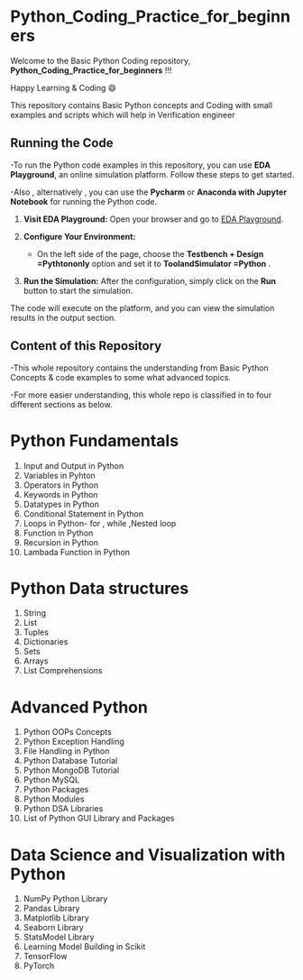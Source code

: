 # Python_Coding_Practice_for_beginners

Welcome to the Basic Python Coding repository, **Python_Coding_Practice_for_beginners** !!! 

Happy Learning & Coding 😄 

This repository contains Basic Python concepts and Coding with small examples and scripts which will help in Verification engineer 

## Running the Code

-To run the Python code examples in this repository, you can use **EDA Playground**, an online simulation platform. Follow these steps to get started.

-Also , alternatively , you can use the **Pycharm** or **Anaconda with Jupyter Notebook** for running the Python code. 

1. **Visit EDA Playground:**
   Open your browser and go to [EDA Playground](https://www.edaplayground.com).

2. **Configure Your Environment:**
   - On the left side of the page, choose the **Testbench + Design =Pythtononly** option and set it to **ToolandSimulator =Python** .
  

3. **Run the Simulation:**
   After the configuration, simply click on the **Run** button to start the simulation.

The code will execute on the platform, and you can view the simulation results in the output section.

## Content of this Repository

-This whole repository contains the understanding from Basic Python Concepts & code examples to some what advanced topics.

-For more easier understanding, this whole repo is classified in to four different sections as below.

# Python Fundamentals
  1. Input and Output in Python
  2. Variables in Pyhton
  3. Operators in Python
  4. Keywords in Python
  5. Datatypes in Python
  6. Conditional Statement in Python
  7. Loops in Python- for , while ,Nested loop
  8. Function in Python
  9. Recursion in Python
  10. Lambada Function in Python

# Python Data structures
  1. String
  2. List
  3. Tuples
  4. Dictionaries
  5. Sets
  6. Arrays
  7. List Comprehensions

# Advanced Python 
  1. Python OOPs Concepts
  2. Python Exception Handling
  3. File Handling in Python
  4. Python Database Tutorial
  5. Python MongoDB Tutorial
  6. Python MySQL
  7. Python Packages
  8. Python Modules
  9. Python DSA Libraries
 10. List of Python GUI Library and Packages

# Data Science and Visualization with Python
  1. NumPy Python Library
  2. Pandas Library
  3. Matplotlib Library
  4. Seaborn Library
  5. StatsModel Library
  6. Learning Model Building in Scikit
  7. TensorFlow 
  8. PyTorch 
